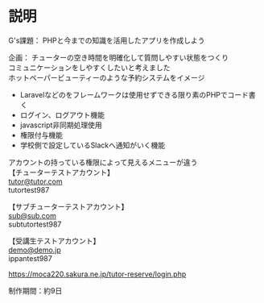# 説明
G's課題：
PHPと今までの知識を活用したアプリを作成しよう  

企画：
チューターの空き時間を明確化して質問しやすい状態をつくり  
コミュニケーションをしやすくしたいと考えました  
ホットペーパービューティーのような予約システムをイメージ  

* Laravelなどのをフレームワークは使用せずできる限り素のPHPでコード書く
* ログイン、ログアウト機能
* javascript非同期処理使用
* 権限付与機能
* 学校側で設定しているSlackへ通知がいく機能

アカウントの持っている権限によって見えるメニューが違う  
【チューターテストアカウント】  
tutor@tutor.com  
tutortest987  
  
【サブチューターテストアカウント】  
sub@sub.com  
subtutortest987
  
【受講生テストアカウント】  
demo@demo.jp  
ippantest987  

https://moca220.sakura.ne.jp/tutor-reserve/login.php

制作期間：約9日  

